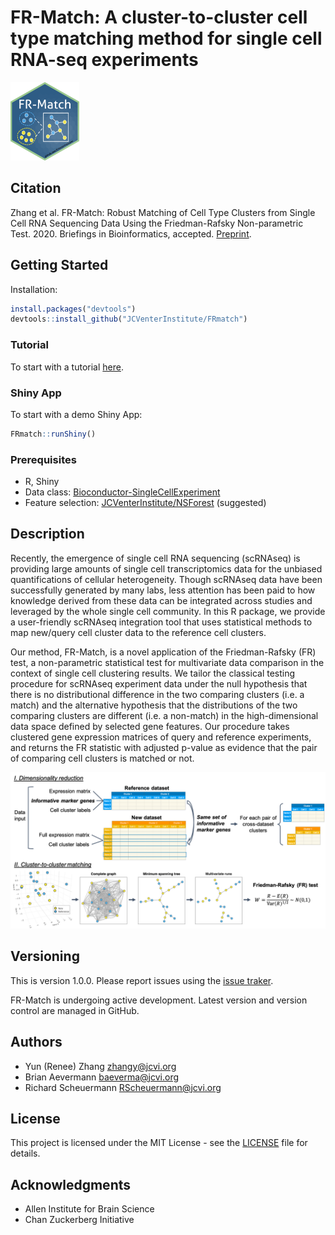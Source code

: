 # FR-Match: A cluster-to-cluster cell type matching method for single cell RNA-seq experiments

<img src="vignettes/FRmatch-sticker-2.png" width="110" height="125">

## Citation

Zhang et al. FR-Match: Robust Matching of Cell Type Clusters from Single Cell RNA Sequencing Data Using the Friedman-Rafsky Non-parametric Test. 2020. Briefings in Bioinformatics, accepted. [Preprint](https://doi.org/10.1101/2020.05.01.073445).

## Getting Started

Installation:

```R
install.packages("devtools")
devtools::install_github("JCVenterInstitute/FRmatch")
```

### Tutorial

To start with a tutorial [here](https://jcventerinstitute.github.io/celligrate/FRmatch-vignette.html).

### Shiny App

To start with a demo Shiny App:

```R
FRmatch::runShiny()
```

### Prerequisites

* R, Shiny
* Data class: [Bioconductor-SingleCellExperiment](https://bioconductor.org/packages/release/bioc/html/SingleCellExperiment.html)
* Feature selection: [JCVenterInstitute/NSForest](https://github.com/JCVenterInstitute/NSForest) (suggested)

## Description

Recently, the emergence of single cell RNA sequencing (scRNAseq) is providing large amounts of single cell transcriptomics data for the unbiased quantifications of cellular heterogeneity. Though scRNAseq data have been successfully generated by many labs, less attention has been paid to how knowledge derived from these data can be integrated across studies and leveraged by the whole single cell community.  In this R package, we provide a user-friendly scRNAseq integration tool that uses statistical methods to map new/query cell cluster data to the reference cell clusters.

Our method, FR-Match, is a novel application of the Friedman-Rafsky (FR) test, a non-parametric statistical test for multivariate data comparison in the context of single cell clustering results. We tailor the classical testing procedure for scRNAseq experiment data under the null hypothesis that there is no distributional difference in the two comparing clusters (i.e. a match) and the alternative hypothesis that the distributions of the two comparing clusters are different (i.e. a non-match) in the high-dimensional data space defined by selected gene features. Our procedure takes clustered gene expression matrices of query and reference experiments, and returns the FR statistic with adjusted p-value as evidence that the pair of comparing cell clusters is matched or not.

![ ](vignettes/FRmatch-scheme-v2.png)

## Versioning

This is version 1.0.0. Please report issues using the [issue traker](https://github.com/JCVenterInstitute/FRmatch/issues).

FR-Match is undergoing active development. Latest version and version control are managed in GitHub.

## Authors

* Yun (Renee) Zhang zhangy@jcvi.org
* Brian Aevermann baeverma@jcvi.org
* Richard Scheuermann RScheuermann@jcvi.org

## License

This project is licensed under the MIT License - see the [LICENSE](LICENSE) file for details.

## Acknowledgments

* Allen Institute for Brain Science
* Chan Zuckerberg Initiative
